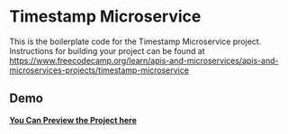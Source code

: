 # Timestamp Microservice

This is the boilerplate code for the Timestamp Microservice project. Instructions for building your project can be found at https://www.freecodecamp.org/learn/apis-and-microservices/apis-and-microservices-projects/timestamp-microservice

## Demo 
**[You Can Preview the Project here](https://eazyguy-timestamp-microservice.glitch.me/)**
